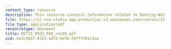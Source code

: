 ```yaml
---
content_type: resource
description: This resource contains information related to Dantzig-Wolfe decomposition.
file: https://ol-ocw-studio-app-production.s3.amazonaws.com/courses/15-093j-optimization-methods-fall-2009/ee3c4b878151ad726efb597f7701c3aa_MIT15_093J_F09_rec05.pdf
file_type: application/pdf
resourcetype: Document
title: MIT15_093J_F09_rec05.pdf
uid: ee3c4b87-8151-ad72-6efb-597f7701c3aa
---
```


